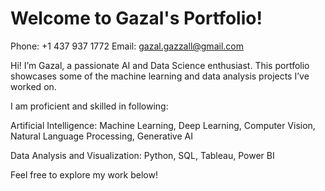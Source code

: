 # Welcome to Gazal's Portfolio!

Phone: +1 437 937 1772                                                                     Email: gazal.gazzall@gmail.com

Hi! I’m Gazal, a passionate AI and Data Science enthusiast. This portfolio showcases some of the machine learning and data analysis projects I’ve worked on.

I am proficient and skilled in following:

Artificial Intelligence: Machine Learning, Deep Learning, Computer Vision, Natural Language Processing, Generative AI

Data Analysis and Visualization: Python, SQL, Tableau, Power BI

Feel free to explore my work below!


